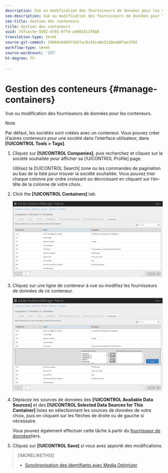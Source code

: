 ```yaml
---
description: Vue ou modification des fournisseurs de données pour les conteneurs.
seo-description: Vue ou modification des fournisseurs de données pour les conteneurs.
seo-title: Gestion des conteneurs
title: Gestion des conteneurs
uuid: 7dfcac5e-5502-4701-97f4-ae8015c3f0a6
translation-type: tm+mt
source-git-commit: 2998dc049971b2fac8c45ca6e3118ea607ae3f92
workflow-type: tm+mt
source-wordcount: '157'
ht-degree: 7%

---
```



# Gestion des conteneurs {#manage-containers}

Vue ou modification des fournisseurs de données pour les conteneurs.

<!-- t_containers.xml -->

>[!NOTE]
>
>Par défaut, les sociétés sont créées avec un conteneur. Vous pouvez créer d’autres conteneurs pour une société dans l’interface utilisateur, dans **[!UICONTROL Tools > Tags]**.

1. Cliquez sur **[!UICONTROL Companies]**, puis recherchez et cliquez sur la société souhaitée pour afficher sa [!UICONTROL Profile] page.

   Utilisez la [!UICONTROL Search] zone ou les commandes de pagination au bas de la liste pour trouver la société souhaitée. Vous pouvez trier chaque colonne par ordre croissant ou décroissant en cliquant sur l’en-tête de la colonne de votre choix.

1. Click the **[!UICONTROL Containers]** tab.

   ![](assets/containers.png)

1. Cliquez sur une ligne de conteneur à vue ou modifiez les fournisseurs de données de ce conteneur.

   ![Résultat de l’étape](assets/containers_edit.png)

1. Déplacez les sources de données des **[!UICONTROL Available Data Sources]** et des **[!UICONTROL Selected Data Sources for This Container]** listes en sélectionnant les sources de données de votre choix, puis en cliquant sur les flèches de droite ou de gauche si nécessaire.

   Vous pouvez également effectuer cette tâche à partir du [fournisseur de données](../companies/admin-third-party-providers.md#task_E942DD674D794BA6B8EFD52FD866E689)tiers.

1. Cliquez sur **[!UICONTROL Save]** si vous avez apporté des modifications.

>[!MORELIKETHIS]
>
>* [Synchronisation des identifiants avec Media Optimizer](../companies/admin-amo-sync.md#concept_2B5537233DAA4860B3503B344F937D83)

